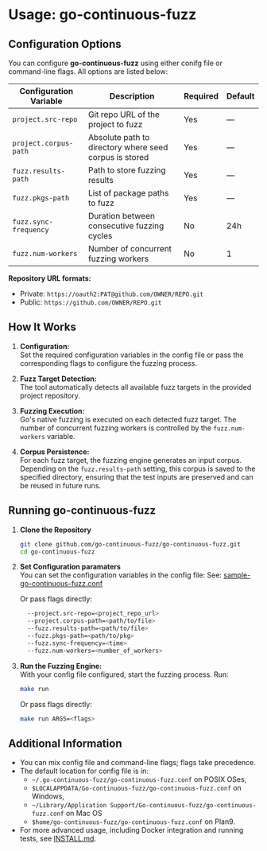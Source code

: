 # Usage: go-continuous-fuzz

## Configuration Options

You can configure **go-continuous-fuzz** using either conifg file or command-line flags. All options are listed below:

| Configuration Variable | Description                                            | Required | Default |
| ---------------------- | ------------------------------------------------------ | -------- | ------- |
| `project.src-repo`     | Git repo URL of the project to fuzz                    | Yes      | —       |
| `project.corpus-path`  | Absolute path to directory where seed corpus is stored | Yes      | —       |
| `fuzz.results-path`    | Path to store fuzzing results                          | Yes      | —       |
| `fuzz.pkgs-path`       | List of package paths to fuzz                          | Yes      | —       |
| `fuzz.sync-frequency`  | Duration between consecutive fuzzing cycles            | No       | 24h     |
| `fuzz.num-workers`     | Number of concurrent fuzzing workers                   | No       | 1       |

**Repository URL formats:**

- Private: `https://oauth2:PAT@github.com/OWNER/REPO.git`
- Public: `https://github.com/OWNER/REPO.git`

## How It Works

1. **Configuration:**  
   Set the required configuration variables in the config file or pass the corresponding flags to configure the fuzzing process.

2. **Fuzz Target Detection:**  
   The tool automatically detects all available fuzz targets in the provided project repository.

3. **Fuzzing Execution:**  
   Go's native fuzzing is executed on each detected fuzz target. The number of concurrent fuzzing workers is controlled by the `fuzz.num-workers` variable.

4. **Corpus Persistence:**  
   For each fuzz target, the fuzzing engine generates an input corpus. Depending on the `fuzz.results-path` setting, this corpus is saved to the specified directory, ensuring that the test inputs are preserved and can be reused in future runs.

## Running go-continuous-fuzz

1. **Clone the Repository**

   ```bash
   git clone github.com/go-continuous-fuzz/go-continuous-fuzz.git
   cd go-continuous-fuzz
   ```

2. **Set Configuration paramaters**  
   You can set the configuration variables in the config file:
   See: [sample-go-continuous-fuzz.conf](../sample-go-continuous-fuzz.conf)

   Or pass flags directly:

   ```bash
     --project.src-repo=<project_repo_url>
     --project.corpus-path=<path/to/file>
     --fuzz.results-path=<path/to/file>
     --fuzz.pkgs-path=<path/to/pkg>
     --fuzz.sync-frequency=<time>
     --fuzz.num-workers=<number_of_workers>
   ```

3. **Run the Fuzzing Engine:**  
   With your config file configured, start the fuzzing process. Run:

   ```bash
   make run
   ```

   Or pass flags directly:

   ```bash
   make run ARGS=<flags>
   ```

## Additional Information

- You can mix config file and command-line flags; flags take precedence.
- The default location for config file is in:
  - `~/.go-continuous-fuzz/go-continuous-fuzz.conf` on POSIX OSes,
  - `$LOCALAPPDATA/Go-continuous-fuzz/go-continuous-fuzz.conf` on Windows,
  - `~/Library/Application Support/Go-continuous-fuzz/go-continuous-fuzz.conf` on Mac OS
  - `$home/go-continuous-fuzz/go-continuous-fuzz.conf` on Plan9.
- For more advanced usage, including Docker integration and running tests, see [INSTALL.md](./INSTALL.md).
